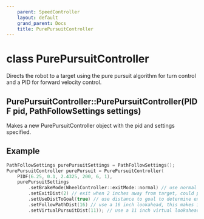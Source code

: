 ```yaml
---
    parent: SpeedController
    layout: default
    grand_parent: Docs
    title: PurePursuitController
---
```

# class PurePursuitController
Directs the robot to a target using the pure pursuit algorithm for turn control and a PID for forward velocity control. 

## PurePursuitController::PurePursuitController(PIDF pid, PathFollowSettings settings)
Makes a new PurePursuitController object with the pid and settings specified.

## Example
```cpp
PathFollowSettings purePursuitSettings = PathFollowSettings();
PurePursuitController purePursuit = PurePursuitController(
    PIDF(6.25, 0.1, 2.4325, 200, 6, 1),
    purePursuitSettings
        .setBrakeMode(WheelController::exitMode::normal) // use normal just bc
        .setExitDist(2) // exit when 2 inches away from target, could probably make it less
        .setUseDistToGoal(true) // use distance to goal to determine exit
        .setFollowPathDist(16) // use a 16 inch lookahead, this makes it so that it doesn't slam tight turns
        .setVirtualPursuitDist(11)); // use a 11 inch virtual lookahead, this makes it so that curvature doesn't spike at the end of a path
```